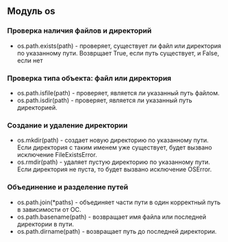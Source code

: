 ## Модуль os
### Проверка наличия файлов и директорий

- os.path.exists(path) - проверяет, существует ли файл или директория по указанному пути.
Возврщает True, если путь существует, и False, если нет

### Проверка типа объекта: файл или директория

- os.path.isfile(path) - проверяет, является ли указанный путь файлом.
- os.path.isdir(path) - проверяет, является ли указанный путь директорией.

### Создание и удаление директории

- os.mkdir(path) - создает новую директорию по указанному пути.
Если директория с таким именем уже существует, будет вызвано исключение FileExistsError.
- os.rmdir(path) - удаляет пустую директорию по указанному пути.
Если директория не пуста, то будет вызвано исключение OSError.

### Объединение и разделение путей

- os.path.join(*paths) - объединяет части пути в один корректный путь в зависимости от ОС.
- os.path.basename(path) - возвращает имя файла или последней директории в пути.
- os.path.dirname(path) - возвращает путь до последней директории.
